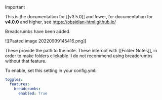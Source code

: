 >[!important]
> This is the documentation for [[v3.5.0]] and lower, for documentation for **v4.0.0** and higher, see https://obsidian-html.github.io/

Breadcrumbs have been added.

![[Pasted image 20220909145416.png]]

These provide the path to the note. These interopt with [[Folder Notes]], in order to make folders clickable. I do not recommend using breadcrumbs without that feature.

To enable, set this setting in your config.yml:
``` yaml
toggles:
  features:
    breadcrumbs:
      enabled: True
```
